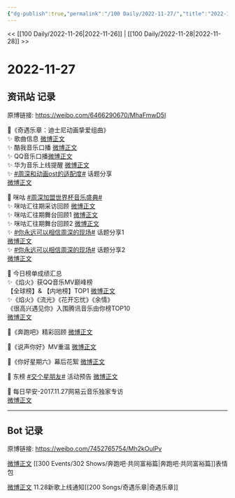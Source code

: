 ```yaml
---
{"dg-publish":true,"permalink":"/100 Daily/2022-11-27/","title":"2022-11-27","created":"2022-11-30T17:19:59.000+08:00","updated":"2023-01-09T17:24:37.899+08:00"}
---
```



<< [[100 Daily/2022-11-26\|2022-11-26]] | [[100 Daily/2022-11-28\|2022-11-28]] >>

# 2022-11-27

## 资讯站 记录

原博链接: https://weibo.com/6466290670/MhaFmwD5l

💫《奇遇乐章：迪士尼动画挚爱组曲》  
✨ 歌曲信息 [微博正文](https://m.weibo.cn/6466290670/4840723411376009)  
✨ 酷我音乐口播 [微博正文](https://m.weibo.cn/6466290670/4840749679509688)  
✨ QQ音乐口播[微博正文](https://m.weibo.cn/6466290670/4840721427732424)  
✨ 华为音乐上线提醒 [微博正文](https://m.weibo.cn/6466290670/4840844219648614)  
✨ [#周深和动画ost的适配度#](https://s.weibo.com/weibo?q=%23%E5%91%A8%E6%B7%B1%E5%92%8C%E5%8A%A8%E7%94%BBost%E7%9A%84%E9%80%82%E9%85%8D%E5%BA%A6%23) 话题分享  
[微博正文](https://m.weibo.cn/6466290670/4840819943017675)

💫 咪咕 [#周深加盟世界杯音乐盛典#](https://s.weibo.com/weibo?q=%23%E5%91%A8%E6%B7%B1%E5%8A%A0%E7%9B%9F%E4%B8%96%E7%95%8C%E6%9D%AF%E9%9F%B3%E4%B9%90%E7%9B%9B%E5%85%B8%23)  
✨ 咪咕汇往期采访回顾 [微博正文](https://m.weibo.cn/6466290670/4840731309773201)  
✨ 咪咕汇往期舞台回顾1 [微博正文](https://m.weibo.cn/6466290670/4840748857689405)  
✨ 咪咕汇往期舞台回顾2 [微博正文](https://m.weibo.cn/6466290670/4840809176766500)  
✨ [#你永远可以相信周深的现场#](https://s.weibo.com/weibo?q=%23%E4%BD%A0%E6%B0%B8%E8%BF%9C%E5%8F%AF%E4%BB%A5%E7%9B%B8%E4%BF%A1%E5%91%A8%E6%B7%B1%E7%9A%84%E7%8E%B0%E5%9C%BA%23) 话题分享1  
[微博正文](https://m.weibo.cn/6466290670/4840919600470543)  
✨ [#你永远可以相信周深的现场#](https://s.weibo.com/weibo?q=%23%E4%BD%A0%E6%B0%B8%E8%BF%9C%E5%8F%AF%E4%BB%A5%E7%9B%B8%E4%BF%A1%E5%91%A8%E6%B7%B1%E7%9A%84%E7%8E%B0%E5%9C%BA%23) 话题分享2  
[微博正文](https://m.weibo.cn/6466290670/4840930719045509)

💫 今日榜单成绩汇总  
✨《焰火》获QQ音乐MV巅峰榜  
【全球榜】& 【内地榜】TOP1 [微博正文](https://m.weibo.cn/6466290670/4840807850312524)  
✨《焰火》《流光》《花开忘忧》《余情》  
《很高兴遇见你》入围腾讯音乐由你榜TOP10  
[微博正文](https://m.weibo.cn/6466290670/4840809930692287)

💫《奔跑吧》精彩回顾 [微博正文](https://m.weibo.cn/6466290670/4840772597716551)

💫《说声你好》MV重温 [微博正文](https://m.weibo.cn/6466290670/4840732903604929)

💫《你好星期六》幕后花絮 [微博正文](https://m.weibo.cn/6466290670/4840842269306389)

💫 东榜 [#交个星朋友#](https://s.weibo.com/weibo?q=%23%E4%BA%A4%E4%B8%AA%E6%98%9F%E6%9C%8B%E5%8F%8B%23) 活动预告 [微博正文](https://m.weibo.cn/6466290670/4840738779042810)

💫 每日早安-2017.11.27网易云音乐独家专访  
[微博正文](https://m.weibo.cn/6466290670/4840694717878595)

---
## Bot 记录

原博链接: https://weibo.com/7452765754/Mh2kOulPv

[微博正文](http://weibo.com/5242381821/MgXqNo629) [[300 Events/302 Shows/奔跑吧·共同富裕篇\|奔跑吧·共同富裕篇]]表情包

[微博正文](http://weibo.com/5248300719/MgZdtAGH1) 11.28新歌上线通知[[200 Songs/奇遇乐章\|奇遇乐章]]
